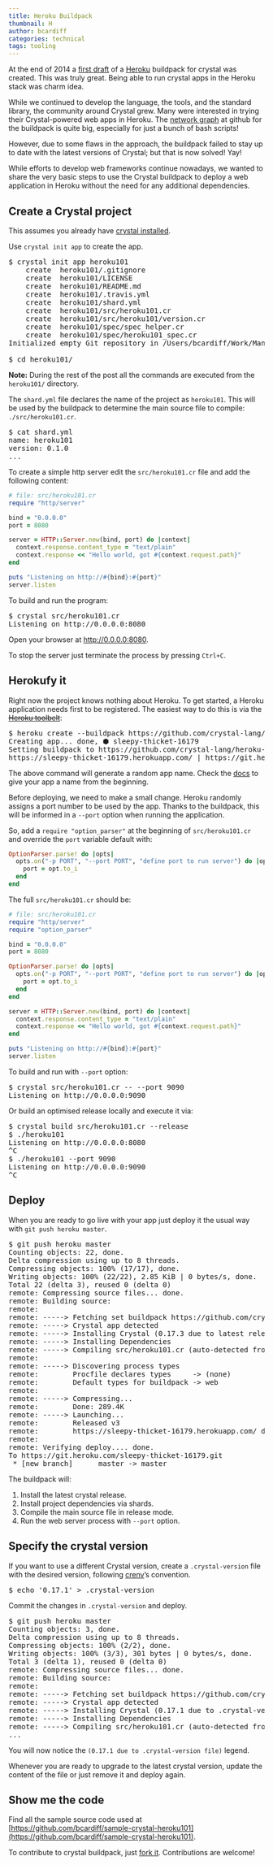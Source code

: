 ```yaml
---
title: Heroku Buildpack
thumbnail: H
author: bcardiff
categories: technical
tags: tooling
---
```


At the end of 2014 a [first draft](https://github.com/manastech/heroku-buildpack-crystal/commit/b364f9115706a2a1c97ff40bd44aef1cf73e6288) of a [Heroku](//heroku.com) buildpack for crystal was created. This was truly great. Being able to run crystal apps in the Heroku stack was charm idea.

While we continued to develop the language, the tools, and the standard library, the community around Crystal grew. Many were interested in trying their Crystal-powered web apps in Heroku. The [network graph](https://github.com/crystal-lang/heroku-buildpack-crystal/network) at github for the buildpack is quite big, especially for just a bunch of bash scripts!

However, due to some flaws in the approach, the buildpack failed to stay up to date with the latest versions of Crystal; but that is now solved!  Yay!

While efforts to develop web frameworks continue nowadays, we wanted to share the very basic steps to use the Crystal buildpack to deploy a web application in Heroku without the need for any additional dependencies.

## Create a Crystal project

This assumes you already have [crystal installed](http://crystal-lang.org/docs/installation/).

Use `crystal init app` to create the app.

<pre class="code">
$ crystal init app heroku101
    create  heroku101/.gitignore
    create  heroku101/LICENSE
    create  heroku101/README.md
    create  heroku101/.travis.yml
    create  heroku101/shard.yml
    create  heroku101/src/heroku101.cr
    create  heroku101/src/heroku101/version.cr
    create  heroku101/spec/spec_helper.cr
    create  heroku101/spec/heroku101_spec.cr
Initialized empty Git repository in /Users/bcardiff/Work/Manas/crystal/heroku101/.git/

$ cd heroku101/
</pre>

**Note:** During the rest of the post all the commands are executed from the `heroku101/` directory.

The `shard.yml` file declares the name of the project as `heroku101`. This will be used by the buildpack to determine the main source file to compile: `./src/heroku101.cr`.

<pre class="code">
$ cat shard.yml
name: heroku101
version: 0.1.0
...
</pre>

To create a simple http server edit the `src/heroku101.cr` file and add the following content:

```ruby
# file: src/heroku101.cr
require "http/server"

bind = "0.0.0.0"
port = 8080

server = HTTP::Server.new(bind, port) do |context|
  context.response.content_type = "text/plain"
  context.response << "Hello world, got #{context.request.path}"
end

puts "Listening on http://#{bind}:#{port}"
server.listen
```

To build and run the program:

<pre class="code">
$ crystal src/heroku101.cr
Listening on http://0.0.0.0:8080
</pre>

Open your browser at <a href="http://0.0.0.0:8080" data-proofer-ignore>http://0.0.0.0:8080</a>.

To stop the server just terminate the process by pressing `Ctrl+C`.

## Herokufy it

Right now the project knows nothing about Heroku. To get started, a Heroku application needs first to be registered. The easiest way to do this is via the ~~[Heroku toolbelt](https://toolbelt.heroku.com/)~~:

<pre class="code">
$ heroku create --buildpack https://github.com/crystal-lang/heroku-buildpack-crystal.git
Creating app... done, ⬢ sleepy-thicket-16179
Setting buildpack to https://github.com/crystal-lang/heroku-buildpack-crystal.git... done
https://sleepy-thicket-16179.herokuapp.com/ | https://git.heroku.com/sleepy-thicket-16179.git
</pre>

The above command will generate a random app name. Check the [docs](https://devcenter.heroku.com/articles/creating-apps) to give your app a name from the beginning.

Before deploying, we need to make a small change. Heroku randomly assigns a port number to be used by the app. Thanks to the buildpack, this will be informed in a `--port` option when running the application.

So, add a `require "option_parser"` at the beginning of `src/heroku101.cr` and override the `port` variable default with:

```ruby
OptionParser.parse! do |opts|
  opts.on("-p PORT", "--port PORT", "define port to run server") do |opt|
    port = opt.to_i
  end
end
```

The full `src/heroku101.cr` should be:

```ruby
# file: src/heroku101.cr
require "http/server"
require "option_parser"

bind = "0.0.0.0"
port = 8080

OptionParser.parse! do |opts|
  opts.on("-p PORT", "--port PORT", "define port to run server") do |opt|
    port = opt.to_i
  end
end

server = HTTP::Server.new(bind, port) do |context|
  context.response.content_type = "text/plain"
  context.response << "Hello world, got #{context.request.path}"
end

puts "Listening on http://#{bind}:#{port}"
server.listen
```

To build and run with `--port` option:

<pre class="code">
$ crystal src/heroku101.cr -- --port 9090
Listening on http://0.0.0.0:9090
</pre>

Or build an optimised release locally and execute it via:

<pre class="code">
$ crystal build src/heroku101.cr --release
$ ./heroku101
Listening on http://0.0.0.0:8080
^C
$ ./heroku101 --port 9090
Listening on http://0.0.0.0:9090
^C
</pre>

## Deploy

When you are ready to go live with your app just deploy it the usual way with `git push heroku master`.

<pre class="code">
$ git push heroku master
Counting objects: 22, done.
Delta compression using up to 8 threads.
Compressing objects: 100% (17/17), done.
Writing objects: 100% (22/22), 2.85 KiB | 0 bytes/s, done.
Total 22 (delta 3), reused 0 (delta 0)
remote: Compressing source files... done.
remote: Building source:
remote:
remote: -----> Fetching set buildpack https://github.com/crystal-lang/heroku-buildpack-crystal.git... done
remote: -----> Crystal app detected
remote: -----> Installing Crystal (0.17.3 due to latest release at https://github.com/crystal-lang/crystal)
remote: -----> Installing Dependencies
remote: -----> Compiling src/heroku101.cr (auto-detected from shard.yml)
remote:
remote: -----> Discovering process types
remote:        Procfile declares types     -> (none)
remote:        Default types for buildpack -> web
remote:
remote: -----> Compressing...
remote:        Done: 289.4K
remote: -----> Launching...
remote:        Released v3
remote:        https://sleepy-thicket-16179.herokuapp.com/ deployed to Heroku
remote:
remote: Verifying deploy.... done.
To https://git.heroku.com/sleepy-thicket-16179.git
 * [new branch]      master -> master
</pre>

The buildpack will:

1. Install the latest crystal release.
2. Install project dependencies via shards.
3. Compile the main source file in release mode.
4. Run the web server process with `--port` option.

## Specify the crystal version

If you want to use a different Crystal version, create a `.crystal-version` file with the desired version, following [crenv](https://github.com/pine/crenv)’s convention.

<pre class="code">
$ echo '0.17.1' > .crystal-version
</pre>

Commit the changes in `.crystal-version` and deploy.

<pre class="code">
$ git push heroku master
Counting objects: 3, done.
Delta compression using up to 8 threads.
Compressing objects: 100% (2/2), done.
Writing objects: 100% (3/3), 301 bytes | 0 bytes/s, done.
Total 3 (delta 1), reused 0 (delta 0)
remote: Compressing source files... done.
remote: Building source:
remote:
remote: -----> Fetching set buildpack https://github.com/crystal-lang/heroku-buildpack-crystal.git... done
remote: -----> Crystal app detected
remote: -----> Installing Crystal (0.17.1 due to .crystal-version file)
remote: -----> Installing Dependencies
remote: -----> Compiling src/heroku101.cr (auto-detected from shard.yml)
...
</pre>

You will now notice the `(0.17.1 due to .crystal-version file)` legend.

Whenever you are ready to upgrade to the latest crystal version, update the content of the file or just remove it and deploy again.

## Show me the code

Find all the sample source code used at
[https://github.com/bcardiff/sample-crystal-heroku101](https://github.com/bcardiff/sample-crystal-heroku101).

To contribute to crystal buildpack, just [fork it](https://github.com/crystal-lang/heroku-buildpack-crystal). Contributions are welcome!
